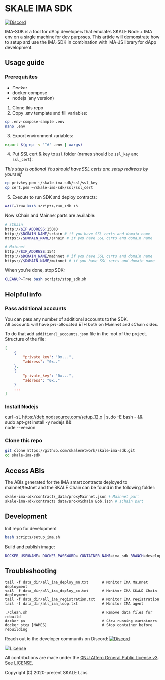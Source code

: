 # SKALE IMA SDK

[![Discord](https://img.shields.io/discord/534485763354787851.svg)](https://discord.gg/vvUtWJB)

IMA-SDK is a tool for dApp developers that emulates SKALE Node + IMA env on a single machine for dev purposes. This article will demonstrate how to setup and use the IMA-SDK in combination with IMA-JS library for dApp development.

## Usage guide

### Prerequisites

* Docker
* docker-compose
* nodejs (any version)

1. Clone this repo
2. Copy .env template and fill variables:

```bash
cp .env-compose-sample .env
nano .env
```

3. Export environment variables:

```bash
export $(grep -v '^#' .env | xargs)
```

4. Put SSL cert & key to `ssl` folder (names should be `ssl_key` and `ssl_cert`):

*This step is optional*
*You should have SSL certs and setup redirects by yourself*

```bash
cp privkey.pem ~/skale-ima-sdk/ssl/ssl_key
cp cert.pem ~/skale-ima-sdk/ssl/ssl_cert
```

5. Execute to run SDK and deploy contracts:

```bash
WAIT=True bash scripts/run_sdk.sh
```

Now sChain and Mainnet parts are available:

```bash
# sChain
http://$IP_ADDRESS:15000
http://$DOMAIN_NAME/schain # if you have SSL certs and domain name
https://$DOMAIN_NAME/schain # if you have SSL certs and domain name

# Mainnet
http://$IP_ADDRESS:1545
http://$DOMAIN_NAME/mainnet # if you have SSL certs and domain name
https://$DOMAIN_NAME/mainnet # if you have SSL certs and domain name
```

When you're done, stop SDK:

```bash
CLEANUP=True bash scripts/stop_sdk.sh
```

## Helpful info

### Pass additional accounts

You can pass any number of additional accounts to the SDK.  
All accounts will have pre-allocated ETH both on Mainnet and sChain sides.
  
To do that add `additional_accounts.json` file in the root of the project. Structure of the file:

```json
[
    {
        "private_key": "0x...",
        "address": "0x.."
    },
    {
        "private_key": "0x...",
        "address": "0x.."
    }
    ...
]
```

### Install Nodejs

curl -sL https://deb.nodesource.com/setup_12.x | sudo -E bash - && \
    sudo apt-get install -y nodejs && \
    node --version

### Clone this repo

```bash
git clone https://github.com/skalenetwork/skale-ima-sdk.git
cd skale-ima-sdk
```

## Access ABIs

The ABIs generated for the IMA smart contracts deployed to mainnet/testnet and the SKALE Chain can be found in the following folder:

```bash
skale-ima-sdk/contracts_data/proxyMainnet.json # Mainnet part
skale-ima-sdk/contracts_data/proxySchain_Bob.json # sChain part
```

## Development

Init repo for development

```bash
bash scripts/setup_ima.sh
```

Build and publish image:

```bash
DOCKER_USERNAME= DOCKER_PASSWORD= CONTAINER_NAME=ima_sdk BRANCH=develop VERSION=0.0.0 bash helper-scripts/build_and_publish.sh 
```

## Troubleshooting

```shell
tail -f data_dir/all_ima_deploy_mn.txt      # Monitor IMA Mainnet deployment
tail -f data_dir/all_ima_deploy_sc.txt      # Monitor IMA SKALE Chain deployment
tail -f data_dir/all_ima_registration.txt   # Monitor IMA registration
tail -f data_dir/all_ima_loop.txt           # Monitor IMA agent

./clean.sh                                  # Remove data files for rebuild
docker ps                                   # Show running containers
docker stop [NAMES]                         # Stop container before rebuilding
```

Reach out to the developer community on Discord: [![Discord](https://img.shields.io/discord/534485763354787851.svg)](https://discord.gg/vvUtWJB)

[![License](https://img.shields.io/github/license/skalenetwork/skale-ima-sdk.svg)](LICENSE)

All contributions are made under the [GNU Affero General Public License v3](https://www.gnu.org/licenses/agpl-3.0.en.html). See [LICENSE](LICENSE).

Copyright (C) 2020-present SKALE Labs
